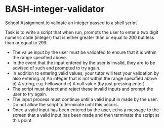 # BASH-integer-validator
School Assignment to validate an integer passed to a shell script

Task is to write a script that when run, prompts the user to enter a two digit numeric code (integer) that is either
greater than or equal to 200 but less than or equal to 299.

- The value input by the user must be validated to ensure that it is within the range specified above.
- In the event that the input entered by the user is invalid, they are to be advised of such and
prompted to try again.
- In addition to entering valid values, your tutor will test your validation by also entering:
  a) An integer that is not within the range specified above
  b) A string, e.g. helloworld
  c) A null value (by just pressing enter)
- The script must detect and reject these invalid inputs and prompt the user to try again.
- The input process must continue until a valid input in made by the user. Do not allow the script to
terminate until this occurs.
- Once a valid input has been entered by the user, echo a message to the screen that a valid input has
been made and then terminate the script at this point.
